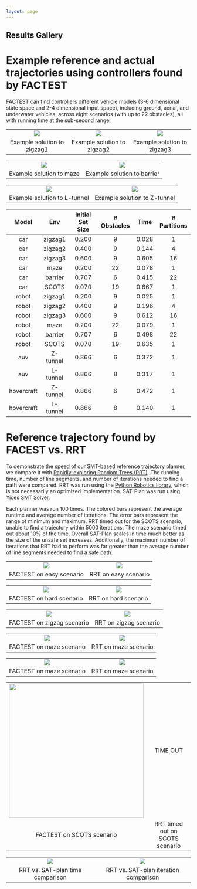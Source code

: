 ```yaml
---
layout: page
---
```


## Results Gallery
# Example reference and actual trajectories using controllers found by FACTEST

FACTEST can find controllers different vehicle models (3-6 dimensional state space and 2-4 dimensional input space), including ground, aerial, and underwater vehicles, across eight scenarios (with up to 22 obstacles), all with running time at the sub-second range.

<table style="text-align:center; width:100%">
  <tr>
    <td><img src="{{site.baseurl}}/figs/car_zigzag1.png"></td>
    <td><img src="{{site.baseurl}}/figs/car_zigzag2.png"></td>
    <td><img src="{{site.baseurl}}/figs/car_zigzag3.png"></td>
  </tr>
  <tr>
    <td>Example solution to zigzag1</td>
    <td>Example solution to zigzag2</td>
    <td>Example solution to zigzag3</td>
  </tr>
</table>

<table style="text-align:center; width:100%">
  <tr>
    <td><img src="{{site.baseurl}}/figs/car_maze.png"></td>
    <td><img src="{{site.baseurl}}/figs/robot_barrier.png"></td>
  </tr>
  <tr>
    <td>Example solution to maze</td>
    <td>Example solution to barrier</td>
  </tr>
</table>

<table style="text-align:center; width:100%">
  <tr>
    <td><img src="{{site.baseurl}}/figs/auv_ltunnel.png"></td>
    <td><img src="{{site.baseurl}}/figs/auv_ztunnel.png"></td>
  </tr>
  <tr>
    <td>Example solution to L-tunnel</td>
    <td>Example solution to Z-tunnel</td>
  </tr>
</table>

| Model      | Env      | Initial Set Size | # Obstacles | Time  | # Partitions |
|:----------:|:--------:|:----------------:|:-----------:|:-----:|:------------:|
| car        | zigzag1  | 0.200            | 9           | 0.028 | 1            |
| car        | zigzag2  | 0.400            | 9           | 0.144 | 4            |
| car        | zigzag3  | 0.600            | 9           | 0.605 | 16           |
| car        | maze     | 0.200            | 22          | 0.078 | 1            |
| car        | barrier  | 0.707            | 6           | 0.415 | 22           |
| car        | SCOTS    | 0.070            | 19          | 0.667 | 1            |
| robot      | zigzag1  | 0.200            | 9           | 0.025 | 1            |
| robot      | zigzag2  | 0.400            | 9           | 0.196 | 4            |
| robot      | zigzag3  | 0.600            | 9           | 0.612 | 16           |
| robot      | maze     | 0.200            | 22          | 0.079 | 1            |
| robot      | barrier  | 0.707            | 6           | 0.498 | 22           |
| robot      | SCOTS    | 0.070            | 19          | 0.635 | 1            |
| auv        | Z-tunnel | 0.866            | 6           | 0.372 | 1            |
| auv        | L-tunnel | 0.866            | 8           | 0.317 | 1            |
| hovercraft | Z-tunnel | 0.866            | 6           | 0.472 | 1            |
| hovercraft | L-tunnel | 0.866            | 8           | 0.140 | 1            |

# Reference trajectory found by FACEST vs. RRT

To demonstrate the speed of our SMT-based reference trajectory planner, we compare it with [Rapidly-exploring Random Trees (RRT)](http://msl.cs.uiuc.edu/rrt/about.html). The running time, number of line segments, and number of iterations needed to find a path were compared. RRT was run using the [Python Robotics library](https://github.com/AtsushiSakai/PythonRobotics), which is not necessarily an optimized implementation. SAT-Plan was run using [Yices SMT Solver](https://yices.csl.sri.com/).

Each planner was run 100 times. The colored bars represent the average runtime and average number of iterations. The error bars represent the range of minimum and maximum. RRT timed out for the SCOTS scenario, unable to find a trajectory within 5000 iterations. The maze scenario timed out about 10% of the time. Overall SAT-Plan scales in time much better as the size of the unsafe set increases. Additionally, the maximum number of iterations that RRT had to perform was far greater than the average number of line segments needed to find a safe path.

<table style="text-align:center; width:100%">
  <tr>
    <td><img src="{{site.baseurl}}/figs/smt_easy.png"></td>
    <td><img src="{{site.baseurl}}/figs/rrt_easy.png"></td>
  </tr>
  <tr>
    <td>FACTEST on easy scenario</td>
    <td>RRT on easy scenario</td>
  </tr>
</table>

<table style="text-align:center; width:100%">
  <tr>
    <td><img src="{{site.baseurl}}/figs/smt_hard.png"></td>
    <td><img src="{{site.baseurl}}/figs/rrt_hard.png"></td>
  </tr>
  <tr>
    <td>FACTEST on hard scenario</td>
    <td>RRT on hard scenario</td>
  </tr>
</table>

<table style="text-align:center; width:100%">
  <tr>
    <td><img src="{{site.baseurl}}/figs/smt_zigzag.png"></td>
    <td><img src="{{site.baseurl}}/figs/rrt_zigzag.png"></td>
  </tr>
  <tr>
    <td>FACTEST on zigzag scenario</td>
    <td>RRT on zigzag scenario</td>
  </tr>
</table>

<table style="text-align:center; width:100%">
  <tr>
    <td><img src="{{site.baseurl}}/figs/smt_part2.png"></td>
    <td><img src="{{site.baseurl}}/figs/rrt_part2.png"></td>
  </tr>
  <tr>
    <td>FACTEST on maze scenario</td>
    <td>RRT on maze scenario</td>
  </tr>
</table>

<table style="text-align:center; width:100%">
  <tr>
    <td><img src="{{site.baseurl}}/figs/smt_maze.png"></td>
    <td><img src="{{site.baseurl}}/figs/rrt_maze.png"></td>
  </tr>
  <tr>
    <td>FACTEST on maze scenario</td>
    <td>RRT on maze scenario</td>
  </tr>
</table>

<table style="text-align:center; width:100%">
  <tr>
    <td><img src="{{site.baseurl}}/figs/smt_SCOTS.png" width="367px"></td>
    <td>TIME OUT</td>
  </tr>
  <tr>
    <td>FACTEST on SCOTS scenario</td>
    <td>RRT timed out on SCOTS scenario</td>
  </tr>
</table>

<table style="text-align:center; width:100%">
  <tr>
    <td><img src="{{site.baseurl}}/figs/all_time_comparison.png"></td>
    <td><img src="{{site.baseurl}}/figs/all_iter_comparison.png"></td>
  </tr>
  <tr>
    <td>RRT vs. SAT-plan time comparison</td>
    <td>RRT vs. SAT-plan iteration comparison</td>
  </tr>
</table>
